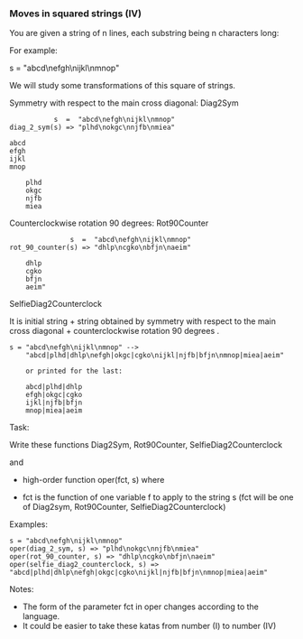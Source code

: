 ### Moves in squared strings (IV)

You are given a string of n lines, each substring being n characters long: 

For example:

s = "abcd\nefgh\nijkl\nmnop"

We will study some transformations of this square of strings.

Symmetry with respect to the main cross diagonal: Diag2Sym
```
           s  =  "abcd\nefgh\nijkl\nmnop"
diag_2_sym(s) => "plhd\nokgc\nnjfb\nmiea"

abcd
efgh
ijkl
mnop

    plhd
    okgc
    njfb
    miea
```
Counterclockwise rotation 90 degrees: Rot90Counter
```
               s  =  "abcd\nefgh\nijkl\nmnop"
rot_90_counter(s) => "dhlp\ncgko\nbfjn\naeim"

    dhlp
    cgko
    bfjn
    aeim"
```
SelfieDiag2Counterclock 

It is initial string + string obtained by symmetry with respect to the main cross diagonal + counterclockwise rotation 90 degrees .
```
s = "abcd\nefgh\nijkl\nmnop" --> 
    "abcd|plhd|dhlp\nefgh|okgc|cgko\nijkl|njfb|bfjn\nmnop|miea|aeim"

    or printed for the last:

    abcd|plhd|dhlp
    efgh|okgc|cgko
    ijkl|njfb|bfjn
    mnop|miea|aeim
```
Task:

Write these functions Diag2Sym, Rot90Counter, SelfieDiag2Counterclock

and

* high-order function oper(fct, s) where

* fct is the function of one variable f to apply to the string s (fct will be one of Diag2sym, Rot90Counter, SelfieDiag2Counterclock)

Examples:
```
s = "abcd\nefgh\nijkl\nmnop"
oper(diag_2_sym, s) => "plhd\nokgc\nnjfb\nmiea"
oper(rot_90_counter, s) => "dhlp\ncgko\nbfjn\naeim"
oper(selfie_diag2_counterclock, s) => "abcd|plhd|dhlp\nefgh|okgc|cgko\nijkl|njfb|bfjn\nmnop|miea|aeim"
```
Notes:

* The form of the parameter fct in oper changes according to the language.
* It could be easier to take these katas from number (I) to number (IV)
